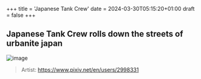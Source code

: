 +++
title = 'Japanese Tank Crew'
date = 2024-03-30T05:15:20+01:00
draft = false
+++
## Japanese Tank Crew rolls down the streets of urbanite japan
![image](/prospectus/liberation/liberation.png)

> Artist: https://www.pixiv.net/en/users/2998331